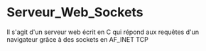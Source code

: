 # Serveur_Web_Sockets
Il s'agit d'un serveur web écrit en C qui répond aux requêtes d'un navigateur grâce à des sockets en AF_INET TCP
